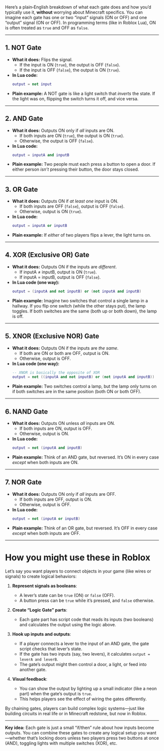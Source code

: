 Here’s a plain‐English breakdown of what each gate does and how you’d typically use it, **without** worrying about Minecraft specifics. You can imagine each gate has one or two “input” signals (ON or OFF) and one “output” signal (ON or OFF). In programming terms (like in Roblox Lua), ON is often treated as `true` and OFF as `false`.

---

## 1. NOT Gate
- **What it does:** Flips the signal.  
  - If the input is ON (`true`), the output is OFF (`false`).
  - If the input is OFF (`false`), the output is ON (`true`).
- **In Lua code:** 
  ```lua
  output = not input
  ```
- **Plain example:** A NOT gate is like a light switch that *inverts* the state. If the light was on, flipping the switch turns it off, and vice versa.

---

## 2. AND Gate
- **What it does:** Outputs ON only if *all* inputs are ON.  
  - If both inputs are ON (`true`), the output is ON (`true`).
  - Otherwise, the output is OFF (`false`).
- **In Lua code:**
  ```lua
  output = inputA and inputB
  ```
- **Plain example:** Two people must each press a button to open a door. If either person *isn’t* pressing their button, the door stays closed.

---

## 3. OR Gate
- **What it does:** Outputs ON if *at least one* input is ON.  
  - If both inputs are OFF (`false`), output is OFF (`false`).
  - Otherwise, output is ON (`true`).
- **In Lua code:**
  ```lua
  output = inputA or inputB
  ```
- **Plain example:** If *either* of two players flips a lever, the light turns on.

---

## 4. XOR (Exclusive OR) Gate
- **What it does:** Outputs ON if the inputs are *different*.  
  - If inputA ≠ inputB, output is ON (`true`).
  - If inputA = inputB, output is OFF (`false`).
- **In Lua code (one way):**
  ```lua
  output = (inputA and not inputB) or (not inputA and inputB)
  ```
- **Plain example:** Imagine two switches that control a single lamp in a hallway. If you flip one switch (while the other stays put), the lamp toggles. If both switches are the same (both up or both down), the lamp is off.

---

## 5. XNOR (Exclusive NOR) Gate
- **What it does:** Outputs ON if the inputs are *the same*.  
  - If both are ON or both are OFF, output is ON.
  - Otherwise, output is OFF.
- **In Lua code (one way):**
  ```lua
  -- XNOR is basically the opposite of XOR
  output = not ((inputA and not inputB) or (not inputA and inputB))
  ```
- **Plain example:** Two switches control a lamp, but the lamp only turns on if both switches are in the same position (both ON or both OFF).

---

## 6. NAND Gate
- **What it does:** Outputs ON unless *all* inputs are ON.  
  - If both inputs are ON, output is OFF.
  - Otherwise, output is ON.
- **In Lua code:**
  ```lua
  output = not (inputA and inputB)
  ```
- **Plain example:** Think of an AND gate, but reversed. It’s ON in every case *except* when both inputs are ON.

---

## 7. NOR Gate
- **What it does:** Outputs ON only if *all* inputs are OFF.  
  - If both inputs are OFF, output is ON.
  - Otherwise, output is OFF.
- **In Lua code:**
  ```lua
  output = not (inputA or inputB)
  ```
- **Plain example:** Think of an OR gate, but reversed. It’s OFF in every case *except* when both inputs are OFF.

---

# How you might use these in Roblox

Let’s say you want players to connect objects in your game (like wires or signals) to create logical behaviors:

1. **Represent signals as booleans**:  
   - A lever’s state can be `true` (ON) or `false` (OFF).  
   - A button press can be `true` while it’s pressed, and `false` otherwise.

2. **Create “Logic Gate” parts**:  
   - Each gate part has script code that reads its inputs (two booleans) and calculates the output using the logic above.

3. **Hook up inputs and outputs**:  
   - If a player connects a lever to the input of an AND gate, the gate script checks that lever’s state.  
   - If the gate has two inputs (say, two levers), it calculates `output = leverA and leverB`.  
   - The gate’s output might then control a door, a light, or feed into another gate.

4. **Visual feedback**:  
   - You can show the output by lighting up a small indicator (like a neon part) when the gate’s output is `true`.  
   - This helps players see the effect of wiring the gates differently.

By chaining gates, players can build complex logic systems—just like building circuits in real life or in Minecraft redstone, but now in Roblox.

---

**Key idea:** Each gate is just a small “if/then” rule about how inputs become outputs. You can combine these gates to create any logical setup you want—whether that’s locking doors unless two players press two buttons at once (AND), toggling lights with multiple switches (XOR), etc.
